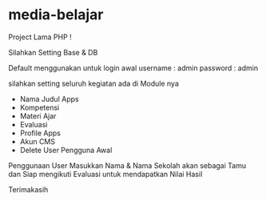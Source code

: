 # media-belajar

Project Lama PHP !

Silahkan Setting Base & DB

Default menggunakan untuk login awal
username : admin
password : admin

silahkan setting seluruh kegiatan ada di Module nya
- Nama Judul Apps
- Kompetensi
- Materi Ajar
- Evaluasi
- Profile Apps
- Akun CMS
- Delete User Pengguna Awal

Penggunaan User
Masukkan Nama & Nama Sekolah akan sebagai Tamu dan Siap mengikuti Evaluasi untuk mendapatkan Nilai Hasil

Terimakasih
